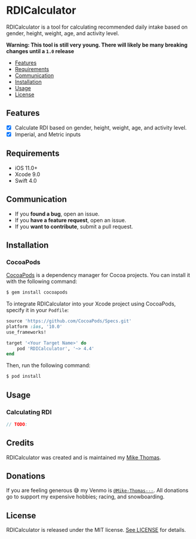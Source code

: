# RDICalculator

RDICalculator is a tool for calculating recommended daily intake based on gender, height, weight, age, and activity level.

**Warning: This tool is still very young. There will likely be many breaking changes until a `1.0` release**

- [Features](#features)
- [Requirements](#requirements)
- [Communication](#communication)
- [Installation](#installation)
- [Usage](#usage)
- [License](#license)

## Features

- [x] Calculate RDI based on gender, height, weight, age, and activity level.
- [x] Imperial, and Metric inputs

## Requirements

- iOS 11.0+
- Xcode 9.0
- Swift 4.0

## Communication

- If you **found a bug**, open an issue.
- If you **have a feature request**, open an issue.
- If you **want to contribute**, submit a pull request.

## Installation

### CocoaPods

[CocoaPods](http://cocoapods.org) is a dependency manager for Cocoa projects. You can install it with the following command:

```bash
$ gem install cocoapods
```

To integrate RDICalculator into your Xcode project using CocoaPods, specify it in your `Podfile`:

```ruby
source 'https://github.com/CocoaPods/Specs.git'
platform :ios, '10.0'
use_frameworks!

target '<Your Target Name>' do
    pod 'RDICalculator', '~> 4.4'
end
```

Then, run the following command:

```bash
$ pod install
```

## Usage

### Calculating RDI

```swift
// TODO:
```

## Credits

RDICalculator was created and is maintained my [Mike Thomas](https://twitter.com/soxfanmiket).

## Donations

If you are feeling generous 😅 my Venmo is [`@Mike-Thomas---`](https://venmo.com/Mike-Thomas---). All donations go to support my expensive hobbies; racing, and snowboarding.

## License

RDICalculator is released under the MIT license. [See LICENSE](https://github.com/MikeThomas1/RDICalculator/blob/master/LICENSE) for details.
